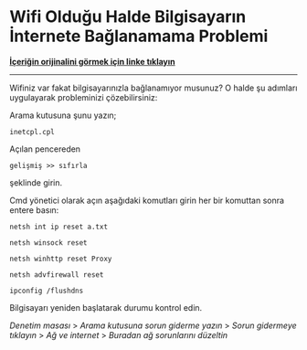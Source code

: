 # Wifi Olduğu Halde Bilgisayarın İnternete Bağlanamama Problemi

**[İçeriğin orijinalini görmek için linke tıklayın](https://medium.com/@aysenurdgyl/wifi-oldu%C4%9Fu-halde-bilgisayara-i%CC%87nternet-ba%C4%9Flanamama-problemi-fe60385462c5)**

---

Wifiniz var fakat bilgisayarınızla bağlanamıyor musunuz? O halde şu adımları uygulayarak probleminizi çözebilirsiniz:

Arama kutusuna şunu yazın;

    inetcpl.cpl

Açılan pencereden

    gelişmiş >> sıfırla

şeklinde girin.

Cmd yönetici olarak açın aşağıdaki komutları girin her bir komuttan sonra entere basın:

    netsh int ip reset a.txt

    netsh winsock reset

    netsh winhttp reset Proxy

    netsh advfirewall reset

    ipconfig /flushdns

Bilgisayarı yeniden başlatarak durumu kontrol edin.

*Denetim masası* > *Arama kutusuna sorun giderme yazın* > *Sorun gidermeye tıklayın* > *Ağ ve internet* > *Buradan ağ sorunlarını düzeltin*
